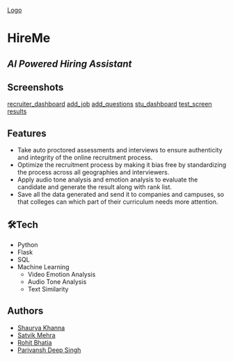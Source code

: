 [Logo](static/assets/img/brand/HireMe1.png)
# HireMe
## _AI Powered Hiring Assistant_

## Screenshots
[recruiter_dashboard](screenshots/recruiter_dashboard.jpg)
[add_job](screenshots/add_job.jpg)
[add_questions](screenshots/add_question.jpg)
[stu_dashboard](screenshots/stu_dashboard.jpg)
[test_screen](screenshots/test_screen.jpg)
[results](screenshots/results.jpg)



## Features

- Take auto proctored assessments and interviews to ensure authenticity and integrity of the online  recruitment process.
-  Optimize the recruitment process by making it bias free by standardizing the process across all geographies and interviewers.
- Apply audio tone analysis and emotion analysis to evaluate the candidate and generate the result along with rank list.
- Save all the data generated and send it to companies and campuses, so that colleges can which part of their curriculum needs more attention.




## 🛠Tech

- Python
- Flask
- SQL
- Machine Learning
    - Video Emotion Analysis
    - Audio Tone Analysis
    - Text Similarity 

## Authors

- [Shaurya Khanna](https://www.linkedin.com/in/shaurya-2703/)
- [Satvik Mehra](https://www.github.com/satvik1403)
- [Rohit Bhatia](https://www.github.com/rb_01)
- [Parivansh Deep Singh](https://www.github.com/rb_01)
